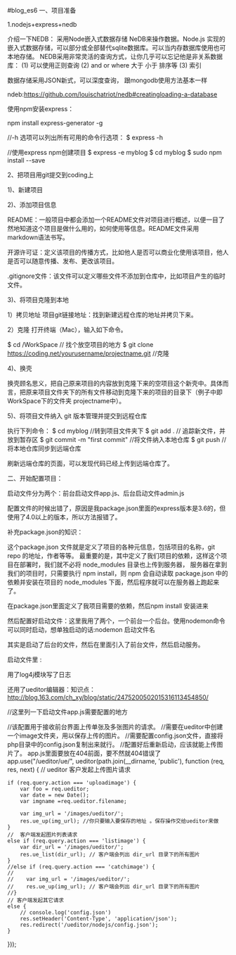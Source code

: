 #blog_es6
一、项目准备

1.nodejs+express+nedb

介绍一下NEDB： 采用Node嵌入式数据存储 NeDB来操作数据。Node.js 实现的嵌入式数据存储，可以部分或全部替代sqlite数据库。可以当内存数据库使用也可本地存储。 NEDB采用非常灵活的查询方式，让你几乎可以忘记他是非关系数据库： (1) 可以使用正则查询 (2) and or where 大于 小于 排序等 (3) 索引

数据存储采用JSON新式，可以深度查询， 跟mongodb使用方法基本一样

ndeb:https://github.com/louischatriot/nedb#creatingloading-a-database

使用npm安装express：

npm install express-generator -g

//-h 选项可以列出所有可用的命令行选项： $ express -h

//使用express npm创建项目 $ express -e myblog $ cd myblog $ sudo npm install --save

2、把项目用git提交到coding上

1)、新建项目

2)、添加项目信息

README：一般项目中都会添加一个README文件对项目进行概述，以便一目了然地知道这个项目是做什么用的，如何使用等信息。README文件采用markdown语法书写。

开源许可证：定义该项目的传播方式，比如他人是否可以商业化使用该项目，他人是否可以随意传播、发布、更改该项目。

.gitignore文件：该文件可以定义哪些文件不添加到仓库中，比如项目产生的临时文件。

3)、将项目克隆到本地

1）拷贝地址 项目git链接地址：找到新建远程仓库的地址并拷贝下来。

2）克隆 打开终端（Mac），输入如下命令。

$ cd /WorkSpace // 找个放空项目的地方 
$ git clone https://coding.net/yourusername/projectname.git //克隆

4)、换壳

换壳顾名思义，把自己原来项目的内容放到克隆下来的空项目这个新壳中。具体而言，把原来项目文件夹下的所有文件移动到克隆下来的项目的目录下（例子中即WorkSpace下的文件夹 projectname中）。

5)、将项目文件纳入 git 版本管理并提交到远程仓库

执行下列命令：
$ cd myblog  //转到项目文件夹下
$ git add .  // 追踪新文件，并放到暂存区
$ git commit -m "first commit" //将文件纳入本地仓库
$ git push  // 将本地仓库同步到远端仓库

刷新远端仓库的页面，可以发现代码已经上传到远端仓库了。

二、开始配置项目：

启动文件分为两个：前台启动文件app.js、后台启动文件admin.js

配置文件的时候出错了，原因是我package.json里面的express版本是3.6的，但使用了4.0以上的版本，所以方法报错了。

补充package.json的知识：

这个package.json 文件就是定义了项目的各种元信息，包括项目的名称，git repo 的地址，作者等等。 最重要的是，其中定义了我们项目的依赖，这样这个项目在部署时，我们就不必将 node_modules 目录也上传到服务器， 服务器在拿到我们的项目时，只需要执行 npm install，则 npm 会自动读取 package.json 中的依赖并安装在项目的 node_modules 下面，然后程序就可以在服务器上跑起来了。

在package.json里面定义了我项目需要的依赖，然后npm install 安装进来

然后配置好启动文件：这里我用了两个，一个前台一个后台。使用nodemon命令可以同时启动，想单独启动的话:nodemon 启动文件名

其实是启动了后台的文件，然后在里面引入了前台文件，然后启动服务。

启动文件里 :

用了log4j模块写了日志

还用了ueditor编辑器：知识点：http://blog.163.com/ch_xy/blog/static/2475200502015316113454850/

//这里列一下启动文件app.js需要配置的地方

//该配置用于接收前台界面上传单张及多张图片的请求。
//需要在ueditor中创建一个image文件夹，用以保存上传的图片。
//需要配置config.json文件，直接将php目录中的config.json复制出来就行。
//配置好后重新启动，应该就能上传图片了。
app.js里面要放在404前面，要不然就404错误了
app.use("/ueditor/ue/", ueditor(path.join(__dirname, 'public'), function (req, res, next) {
    // ueditor 客户发起上传图片请求

    if (req.query.action === 'uploadimage') {
        var foo = req.ueditor;
        var date = new Date();
        var imgname =req.ueditor.filename;

        var img_url = '/images/ueditor/';
        res.ue_up(img_url); //你只要输入要保存的地址 。保存操作交给ueditor来做
    }
    //  客户端发起图片列表请求
    else if (req.query.action === 'listimage') {
        var dir_url = '/images/ueditor/';
        res.ue_list(dir_url); // 客户端会列出 dir_url 目录下的所有图片
    }
    //else if (req.query.action === 'catchimage') {
    //
    //    var img_url = '/images/ueditor/';
    //    res.ue_up(img_url); // 客户端会列出 dir_url 目录下的所有图片
    //}
    // 客户端发起其它请求
    else {
        // console.log('config.json')
        res.setHeader('Content-Type', 'application/json');
        res.redirect('/ueditor/nodejs/config.json');
    }
}));


